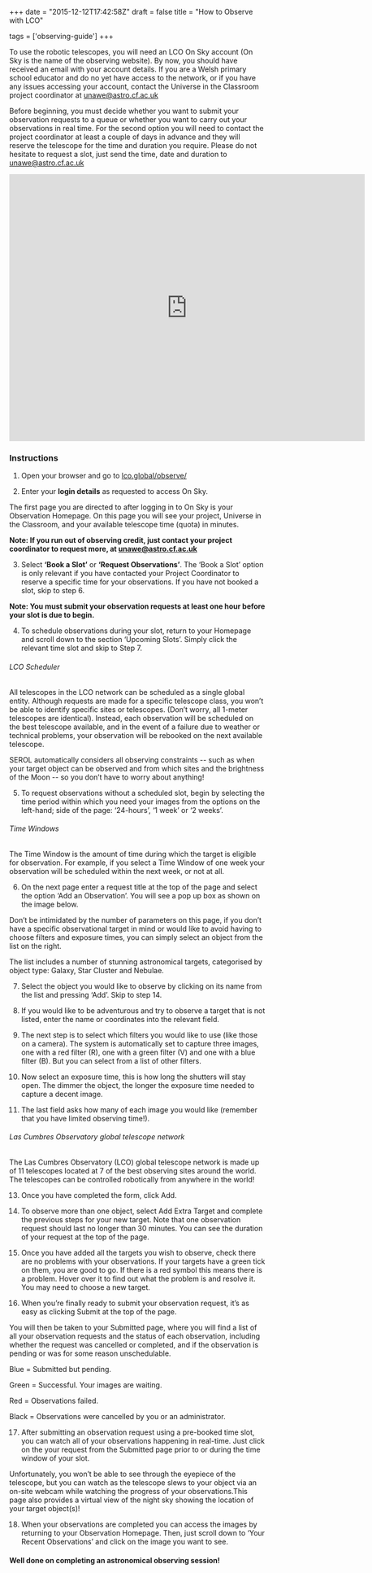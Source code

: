 +++
date = "2015-12-12T17:42:58Z"
draft = false
title = "How to Observe with LCO"

tags = ['observing-guide']
+++

To use the robotic telescopes, you will need an LCO On Sky account (On Sky is the name of the observing website). By now, you should have received an email with your account details. If you are a Welsh primary school educator and do no yet have access to the network, or if you have any issues accessing your account, contact the Universe in the Classroom project coordinator at unawe@astro.cf.ac.uk

Before beginning, you must decide whether you want to submit your observation requests to a queue or whether you want to carry out your observations in real time. For the second option you will need to contact the project coordinator at least a couple of days in advance and they will reserve the telescope for the time and duration you require. Please do not hesitate to request a slot, just send the time, date and duration to unawe@astro.cf.ac.uk

<iframe width="700" height="525" src="https://www.youtube.com/embed/jiL4zqcz25g" frameborder="0" allowfullscreen></iframe>

### Instructions

1) Open your browser and go to [lco.global/observe/](http://lco.global/observe/)

2) Enter your **login details** as requested to access On Sky.

The first page you are directed to after logging in to On Sky is your Observation Homepage. On this page you will see your project, Universe in the Classroom, and your available telescope time (quota) in minutes. 

**Note: If you run out of observing credit, just contact your project coordinator to request more, at [unawe@astro.cf.ac.uk](unawe@astro.cf.ac.uk)**

3) Select **‘Book a Slot’** or **‘Request Observations’**. The ‘Book a Slot’ option is only relevant if you have contacted your Project Coordinator to reserve a specific time for your observations. If you have not booked a slot, skip to step 6.

**Note: You must submit your observation requests at least one hour before your slot is due to begin.**

4) To schedule observations during your slot, return to your Homepage and scroll down to the section ‘Upcoming Slots’. Simply click the relevant time slot and skip to Step 7.

###### LCO Scheduler
 
All telescopes in the LCO network can be scheduled as a single global entity. Although requests are made for a specific telescope class, you won’t be able to identify specific sites or telescopes. (Don’t worry, all 1-meter telescopes are identical). Instead, each observation will be scheduled on the best telescope available, and in the event of a failure due to weather or technical problems, your observation will be rebooked on the next available telescope.

SEROL automatically considers all observing constraints -- such as when your target object can be observed and from which sites and the brightness of the Moon -- so you don’t have to worry about anything!

5) To request observations without a scheduled slot, begin by selecting the time period within which you need your images from the options on the left-hand; side of the page: ‘24-hours’, ‘1 week’ or ‘2 weeks’.

###### Time Windows

The Time Window is the amount of time during which the target is eligible for observation. For example, if you select a Time Window of one week your observation will be scheduled within the next week, or not at all.

6) On the next page enter a request title at the top of the page and select the option ‘Add an Observation’. You will see a pop up box as shown on the image below. 

Don’t be intimidated by the number of parameters on this page, if you don’t have a specific observational target in mind or would like to avoid having to choose filters and exposure times, you can simply select an object from the list on the right. 

The list includes a number of stunning astronomical targets, categorised by object type: Galaxy, Star Cluster and Nebulae.

7) Select the object you would like to observe by clicking on its name from the list and pressing ‘Add’. Skip to step 14.

8) If you would like to be adventurous and try to observe a target that is not listed, enter the name or coordinates into the relevant field.

9) The next step is to select which filters you would like to use (like those on a camera). The system is automatically set to capture three images, one with a red filter (R), one with a green filter (V) and one with a blue filter (B). But you can select from a list of other filters.

10) Now select an exposure time, this is how long the shutters will stay open. The dimmer the object, the longer the exposure time needed to capture a decent image.

11) The last field asks how many of each image you would like (remember that you have limited observing time!).

###### Las Cumbres Observatory global telescope network

 The Las Cumbres Observatory (LCO) global telescope network is made up of 11 telescopes located at 7 of the best observing sites around the world. The telescopes can be controlled robotically from anywhere in the world!

13) Once you have completed the form, click Add. 

14) To observe more than one object, select Add Extra Target and complete the previous steps for your new target. Note that one observation request should last no longer than 30 minutes. You can see the duration of your request at the top of the page.

15) Once you have added all the targets you wish to observe, check there are no problems with your observations. If your targets have a green tick on them, you are good to go. If there is a red symbol this means there is a problem. Hover over it to find out what the problem is and resolve it. You may need to choose a new target. 

16) When you’re finally ready to submit your observation request, it’s as easy as clicking Submit at the top of the page. 

You will then be taken to your Submitted page, where you will find a list of all your observation requests and the status of each observation, including whether the request was cancelled or completed, and if the observation is pending or was for some reason unschedulable.


Blue   =  Submitted but pending.

Green =  Successful. Your images are waiting.

Red    =  Observations failed.

Black  =  Observations were cancelled by you or an administrator.

17) After submitting an observation request using a pre-booked time slot, you can watch all of your observations happening in real-time. Just click on the your request from the Submitted page prior to or during the time window of your slot.
 
Unfortunately, you won’t be able to see through the eyepiece of the telescope, but you can watch as the telescope slews to your object via an on-site webcam while watching the progress of your observations.This page also provides a virtual view of the night sky showing the location of your target object(s)!

18) When your observations are completed you can access the images by returning to your Observation Homepage. Then, just scroll down to ‘Your Recent Observations’ and click on the image you want to see.

#### Well done on completing an astronomical observing session! 

<script>
  (function(i,s,o,g,r,a,m){i['GoogleAnalyticsObject']=r;i[r]=i[r]||function(){
  (i[r].q=i[r].q||[]).push(arguments)},i[r].l=1*new Date();a=s.createElement(o),
  m=s.getElementsByTagName(o)[0];a.async=1;a.src=g;m.parentNode.insertBefore(a,m)
  })(window,document,'script','https://www.google-analytics.com/analytics.js','ga');

  ga('create', 'UA-82677354-1', 'auto');
  ga('send', 'pageview');

</script>